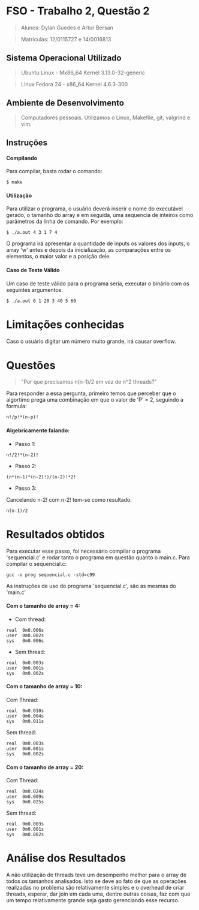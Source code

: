# FSO - Trabalho 2, Questão 2
>  Alunos: Dylan Guedes e Artur Bersan

>  Matrículas: 12/0115727 e 14/0016813

## Sistema Operacional Utilizado
> Ubuntu Linux - Mx86_64 Kernel 3.13.0-32-generic

> Linux Fedora 24 - x86_64 Kernel 4.6.3-300

## Ambiente de Desenvolvimento
> Computadores pessoais. Utilizamos o Linux, Makefile, git, valgrind e vim.

## Instruções
#### Compilando
Para compilar, basta rodar o comando:
```
$ make
```

#### Utilização
 Para utilizar o programa, o usuário deverá inserir o nome do executável gerado, o tamanho do array e em seguida, uma sequencia de inteiros como parâmetros da linha de comando. Por exemplo:
```
$ ./a.out 4 3 1 7 4
```
O programa irá apresentar a quantidade de inputs os valores dos inputs, o array 'w' antes e depois da inicialização, as comparações entre os elementos, o maior valor e a posição dele.

#### Caso de Teste Válido
Um caso de teste válido para o programa seria, executar o binário com os seguintes argumentos:
```
$ ./a.out 6 1 20 3 40 5 60
```
# Limitações conhecidas
Caso o usuário digitar um número muito grande, irá causar overflow.

# Questões

> "Por que precisamos n(n-1)/2 em vez de n^2 threads?"

Para responder a essa pergunta, primeiro temos que perceber que o algortimo prega uma combinação em que o valor de 'P' =  2, seguindo a formula:
```
n!/p!*(n-p)!
```

#### Algebricamente falando:
* Passo 1:

```
n!/2!*(n-2)!
```

* Passo 2:

```
(n*(n-1)*(n-2)!)/(n-2)!*2!
```

* Passo 3:

Cancelando n-2! com n-2! tem-se como resultado:

```
n(n-1)/2
```

# Resultados obtidos
Para executar esse passo, foi necessário compilar o programa 'sequencial.c' e rodar tanto o programa em questão quanto o main.c. Para compilar o sequencial.c:

```
gcc -o prog sequencial.c -std=c99
```

As instruções de uso do programa 'sequencial.c', são as mesmas do 'main.c'

#### Com o tamanho de array = 4:

- Com thread:

```
real  0m0.006s
user  0m0.002s
sys   0m0.006s
```

- Sem thread:

```
real  0m0.003s
user  0m0.001s
sys   0m0.002s
```


#### Com o tamanho de array = 10:
Com Thread:
```
real  0m0.010s
user  0m0.004s
sys   0m0.011s
```
Sem thread:
```
real  0m0.003s
user  0m0.001s
sys   0m0.002s
```

#### Com o tamanho de array = 20:
Com Thread:
```
real  0m0.024s
user  0m0.009s
sys   0m0.025s
```

Sem thread:
```
real  0m0.003s
user  0m0.001s
sys   0m0.002s
```

# Análise dos Resultados
A não utilização de threads teve um desempenho melhor para o array de todos os tamanhos analisados. Isto se deve ao fato de que as operações realizadas no problema são relativamente simples e o overhead de criar threads, esperar, dar join em cada uma, dentre outras coisas, faz com que um tempo relativamente grande seja gasto gerenciando esse recurso.
